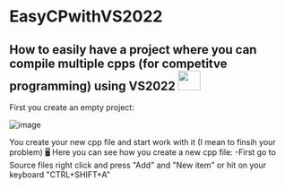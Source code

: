 # EasyCPwithVS2022
How to easily have a project where you can compile multiple cpps (for competitve programming) using VS2022 <img src="https://user-images.githubusercontent.com/103985762/165746586-b8f354a5-59aa-487c-b44e-3d22dcb951aa.png" width="40" height="35" />
---
First you create an empty project:

![image](https://user-images.githubusercontent.com/103985762/165747696-0ea8ae7e-7be5-4816-8de8-b3625092ac5d.png)

You create your new cpp file and start work with it (I mean to finsih your problem) 🖥️
Here you can see how you create a new cpp file:
  -First go to Source files right click and press "Add" and "New item" or hit on your keyboard "CTRL+SHIFT+A"
  
